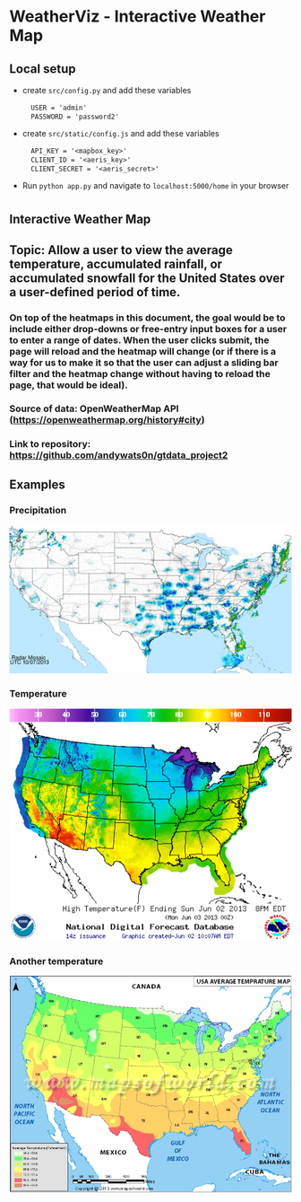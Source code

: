 
# WeatherViz - Interactive Weather Map

## Local setup

- create `src/config.py` and add these variables

        USER = 'admin'
        PASSWORD = 'password2'

- create `src/static/config.js` and add these variables

        API_KEY = '<mapbox_key>'
        CLIENT_ID = '<aeris_key>'
        CLIENT_SECRET = '<aeris_secret>'

- Run `python app.py` and navigate to `localhost:5000/home` in your browser

#

## Interactive Weather Map

## Topic: Allow a user to view the average temperature, accumulated rainfall, or accumulated snowfall for the United States over a user-defined period of time.

### On top of the heatmaps in this document, the goal would be to include either drop-downs or free-entry input boxes for a user to enter a range of dates. When the user clicks submit, the page will reload and the heatmap will change (or if there is a way for us to make it so that the user can adjust a sliding bar filter and the heatmap change without having to reload the page, that would be ideal).

### Source of data: OpenWeatherMap API (https://openweathermap.org/history#city)

### Link to repository: https://github.com/andywats0n/gtdata_project2

## Examples

### Precipitation
![Precipitation heatmap](src/assets/img/map1.png)
### Temperature
![Temperature heatmap](src/assets/img/map2.png)
### Another temperature
![Another temperature heatmap](src/assets/img/map3.png)

